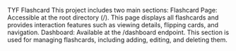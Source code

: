 TYF Flashcard
This project includes two main sections:
Flashcard Page: Accessible at the root directory (/). This page displays all flashcards and provides interaction features such as viewing details, flipping cards, and navigation.
Dashboard: Available at the /dashboard endpoint. This section is used for managing flashcards, including adding, editing, and deleting them.
